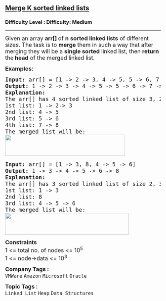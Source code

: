 <h2><a href="https://www.geeksforgeeks.org/problems/merge-k-sorted-linked-lists/1">Merge K sorted linked lists</a></h2><h3>Difficulty Level : Difficulty: Medium</h3><hr><div class="problems_problem_content__Xm_eO"><p><span style="font-size: 18px;">Given an array <strong>arr[] </strong>of <strong>n</strong> <strong>sorted linked lists</strong> of different sizes. The task is to <strong>merge</strong> them in such a way that after merging they will be a <strong>single sorted</strong> linked list, then <strong>return </strong>the<strong> head</strong> of the merged linked list.</span></p>
<p><span style="font-size: 18px;"><strong>Examples:</strong></span></p>
<pre><span style="font-size: 18px;"><strong>Input: </strong>arr[] = [1 -&gt; 2 -&gt; 3, 4 -&gt; 5, 5 -&gt; 6, 7 -&gt; 8]
<strong>Output: </strong>1 -&gt; 2 -&gt; 3 -&gt; 4 -&gt; 5 -&gt; 5 -&gt; 6 -&gt; 7 -&gt; 8<strong>
Explanation:<br></strong>The arr[] has 4 sorted linked list of size 3, 2, 2, 2.
1st list: 1 -&gt; 2-&gt; 3
2nd list: 4 -&gt; 5
3rd list: 5 -&gt; 6
4th list: 7 -&gt; 8
The merged list will be:
</span><img src="https://media.geeksforgeeks.org/img-practice/prod/addEditProblem/700265/Web/Other/blobid0_1737094930.png" width="388" height="68"> </pre>
<pre><span style="font-size: 18px;"><strong>Input: </strong>arr[] = [1 -&gt; 3, 8, 4 -&gt; 5 -&gt; 6]
<strong>Output: </strong>1 -&gt; 3 -&gt; 4 -&gt; 5 -&gt; 6 -&gt; 8<strong>
Explanation:<br></strong>The arr[] has 3 sorted linked list of size 2, 3, 1.
1st list: 1 -&gt; 3
2nd list: 8
3rd list: 4 -&gt; 5 -&gt; 6
The merged list will be:<br><img src="https://media.geeksforgeeks.org/img-practice/prod/addEditProblem/700265/Web/Other/blobid1_1722513386.png" width="400" height="70"></span>
</pre>
<p><span style="font-size: 18px;"><strong>Constraints</strong><br>1 &lt;= total no. of nodes &lt;= 10<sup>5</sup><sup><br></sup>1 &lt;= node-&gt;data &lt;= 10<sup>3</sup></span></p></div><p><span style=font-size:18px><strong>Company Tags : </strong><br><code>VMWare</code>&nbsp;<code>Amazon</code>&nbsp;<code>Microsoft</code>&nbsp;<code>Oracle</code>&nbsp;<br><p><span style=font-size:18px><strong>Topic Tags : </strong><br><code>Linked List</code>&nbsp;<code>Heap</code>&nbsp;<code>Data Structures</code>&nbsp;